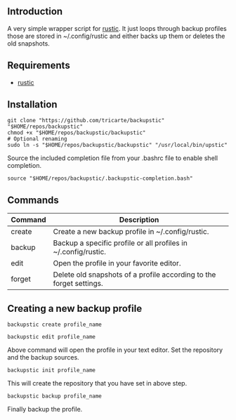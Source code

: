 ## Introduction

A very simple wrapper script for [rustic](https://github.com/rustic-rs/rustic).
It just loops through backup profiles those are stored in ~/.config/rustic and
either backs up them or deletes the old snapshots.

## Requirements

* [ rustic ](https://github.com/rustic-rs/rustic)

## Installation

```
git clone "https://github.com/tricarte/backupstic" "$HOME/repos/backupstic"
chmod +x "$HOME/repos/backupstic/backupstic"
# Optional renaming
sudo ln -s "$HOME/repos/backupstic/backupstic" "/usr/local/bin/upstic"
```

Source the included completion file from your .bashrc file to enable shell
completion.

```
source "$HOME/repos/backupstic/.backupstic-completion.bash"
```

## Commands

| Command        | Description |
| -------------- | -----------|
| create         | Create a new backup profile in ~/.config/rustic. |
| backup         | Backup a specific profile or all profiles in ~/.config/rustic. |
| edit           | Open the profile in your favorite editor. |
| forget         | Delete old snapshots of a profile according to the forget settings. |

## Creating a new backup profile

`backupstic create profile_name`

`backupstic edit profile_name`

Above command will open the profile in your text editor. Set the repository and
the backup sources.

`backupstic init profile_name`

This will create the repository that you have set in above step.

`backupstic backup profile_name`

Finally backup the profile.
